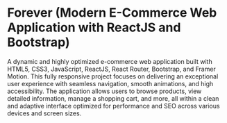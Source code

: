 # Forever (Modern E-Commerce Web Application with ReactJS and Bootstrap)
A dynamic and highly optimized e-commerce web application built with HTML5, CSS3, JavaScript, ReactJS, React Router, Bootstrap, and Framer Motion. This fully responsive project focuses on delivering an exceptional user experience with seamless navigation, smooth animations, and high accessibility. The application allows users to browse products, view detailed information, manage a shopping cart, and more, all within a clean and adaptive interface optimized for performance and SEO across various devices and screen sizes.
